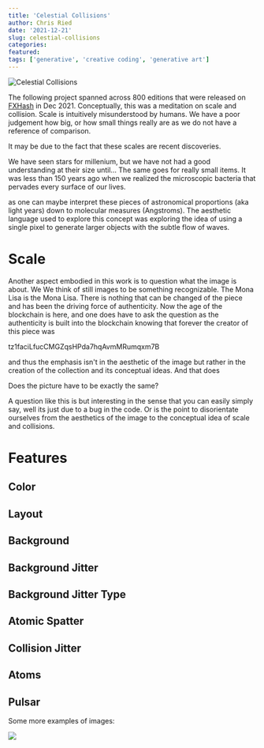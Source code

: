 ```yaml
---
title: 'Celestial Collisions'
author: Chris Ried
date: '2021-12-21'
slug: celestial-collisions
categories:
featured: 
tags: ['generative', 'creative coding', 'generative art']
---
```

![Celestial Collisions](https://live.staticflickr.com/65535/52634330699_395f9fc45d_c_d.jpg)

The following project spanned across 800 editions that were released on [FXHash](https://www.fxhash.xyz/generative/3493) in Dec 2021. Conceptually, this was a meditation on scale and collision. Scale is intuitively misunderstood by humans. We have a poor judgement how big, or how small things really are as we do not have a reference of comparison.

It may be due to the fact that these scales are recent discoveries.

We have seen stars for millenium, but we have not had a good understanding at their size until... The same goes for really small items. It was less than 150 years ago when we realized the microscopic bacteria that pervades every surface of our lives.

as one can maybe interpret these pieces of astronomical proportions (aka light years) down to molecular measures (Angstroms). The aesthetic language used to explore this concept was exploring the idea of using a single pixel to generate larger objects with the subtle flow of waves.

# Scale 

Another aspect embodied in this work is to question what the image is about. We We think of still images to be something recognizable. The Mona Lisa is the Mona Lisa. There is nothing that can be changed of the piece and has been the driving force of authenticity. Now the age of the blockchain is here, and one does have to ask the question as the authenticity is built into the blockchain knowing that forever the creator of this piece was

tz1faciLfucCMGZqsHPda7hqAvmMRumqxm7B

and thus the emphasis isn't in the aesthetic of the image but rather in the creation of the collection and its conceptual ideas. And that does

Does the picture have to be exactly the same?

A question like this is but interesting in the sense that you can easily simply say, well its just due to a bug in the code. Or is the point to disorientate ourselves from the aesthetics of the image to the conceptual idea of scale and collisions.

# Features


## Color 

## Layout

## Background 

## Background Jitter 

## Background Jitter Type 

## Atomic Spatter

## Collision Jitter 

## Atoms

## Pulsar 

Some more examples of images: 

![](https://live.staticflickr.com/65535/52634350879_a00a7087f1_z_d.jpg)